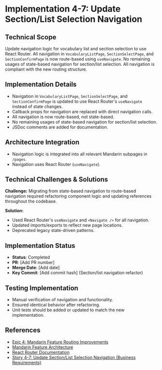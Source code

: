 # Implementation 4-7: Update Section/List Selection Navigation

## Technical Scope

Update navigation logic for vocabulary list and section selection to use React Router. All navigation in `VocabularyListPage`, `SectionSelectPage`, and `SectionConfirmPage` is now route-based using `useNavigate`. No remaining usages of state-based navigation for section/list selection. All navigation is compliant with the new routing structure.

## Implementation Details

- Navigation in `VocabularyListPage`, `SectionSelectPage`, and `SectionConfirmPage` is updated to use React Router's `useNavigate` instead of state changes.
- Callback props for navigation are replaced with direct navigation calls.
- All navigation is now route-based, not state-based.
- No remaining usages of state-based navigation for section/list selection.
- JSDoc comments are added for documentation.

## Architecture Integration

- Navigation logic is integrated into all relevant Mandarin subpages in `/pages`.
- Navigation uses React Router (`useNavigate`).

## Technical Challenges & Solutions

**Challenge:** Migrating from state-based navigation to route-based navigation required refactoring component logic and updating references throughout the codebase.

**Solution:**

- Used React Router's `useNavigate` and `<Navigate />` for all navigation.
- Updated imports/exports to reflect new page locations.
- Deprecated legacy state-driven patterns.

## Implementation Status

- **Status**: Completed
- **PR**: [Add PR number]
- **Merge Date**: [Add date]
- **Key Commit**: [Add commit hash] (Section/list navigation refactor)

## Testing Implementation

- Manual verification of navigation and functionality.
- Ensured identical behavior after refactoring.
- Unit tests should be added or updated to match the new implementation.

## References

- [Epic 4: Mandarin Feature Routing Improvements](../epic-4-routing-improvements)
- [Mandarin Feature Architecture](../../architecture.md)
- [React Router Documentation](https://reactrouter.com/)
- [Story 4-7: Update Section/List Selection Navigation (Business Requirements)](../../business-requirements/epic-4-routing-improvements-template/story-4-7-update-section-list-navigation.md)
